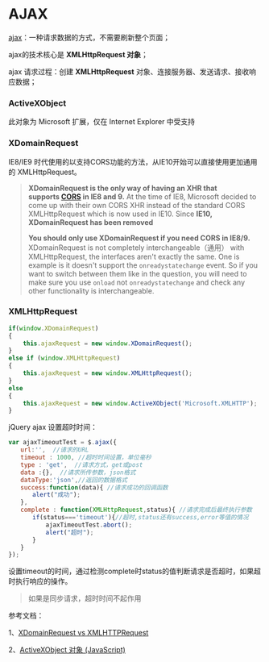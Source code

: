 # AJAX



[ajax](http://caibaojian.com/t/ajax)：一种请求数据的方式，不需要刷新整个页面；

ajax的技术核心是 **XMLHttpRequest 对象**；

ajax 请求过程：创建 **XMLHttpRequest** 对象、连接服务器、发送请求、接收响应数据；





### ActiveXObject

此对象为 Microsoft 扩展，仅在 Internet Explorer 中受支持 



### XDomainRequest

IE8/IE9 时代使用的以支持CORS功能的方法，从IE10开始可以直接使用更加通用的 XMLHttpRequest。

> **XDomainRequest is the only way of having an XHR that supports [CORS](http://en.wikipedia.org/wiki/Cross-origin_resource_sharing) in IE8 and 9.** At the time of IE8, Microsoft decided to come up with their own CORS XHR instead of the standard CORS XMLHttpRequest which is now used in IE10. Since **IE10, XDomainRequest has been removed**  
>
> **You should only use XDomainRequest if you need CORS in IE8/9.** XDomainRequest is not completely interchangeable（通用） with XMLHttpRequest, the interfaces aren't exactly the same. One is example is it doesn't support the `onreadystatechange` event. So if you want to switch between them like in the question, you will need to make sure you use `onload` not `onreadystatechange` and check any other functionality is interchangeable. 



### XMLHttpRequest



```javascript
if(window.XDomainRequest)
{
    this.ajaxRequest = new window.XDomainRequest();
}
else if (window.XMLHttpRequest)
{
    this.ajaxRequest = new window.XMLHttpRequest();
}
else
{
    this.ajaxRequest = new window.ActiveXObject('Microsoft.XMLHTTP');
}
```



jQuery ajax 设置超时时间：

```javascript
var ajaxTimeoutTest = $.ajax({
　　url:'',  //请求的URL
　　timeout : 1000, //超时时间设置，单位毫秒
　　type : 'get',  //请求方式，get或post
　　data :{},  //请求所传参数，json格式
　　dataType:'json',//返回的数据格式
　　success:function(data){ //请求成功的回调函数
　　　　alert("成功");
　　},
　　complete : function(XMLHttpRequest,status){ //请求完成后最终执行参数
　　　　if(status==='timeout'){//超时,status还有success,error等值的情况
 　　　　　 ajaxTimeoutTest.abort();
　　　　　  alert("超时");
　　　　}
　　}
});


```

设置timeout的时间，通过检测complete时status的值判断请求是否超时，如果超时执行响应的操作。

> 如果是同步请求，超时时间不起作用



参考文档：

1、[XDomainRequest vs XMLHTTPRequest](https://stackoverflow.com/questions/25141650/xdomainrequest-vs-xmlhttprequest)

2、[ActiveXObject 对象 (JavaScript)](https://msdn.microsoft.com/zh-cn/library/7sw4ddf8(v=vs.94).aspx)

